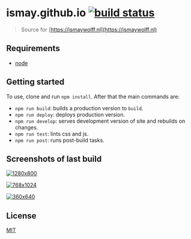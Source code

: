# ismay.github.io [![build status][build-badge]][build-url]

> Source for [https://ismaywolff.nl](https://ismaywolff.nl)

## Requirements

* [node](https://nodejs.org/en/)

## Getting started

 To use, clone and run `npm install`. After that the main commands are:

* `npm run build`: builds a production version to `build`.
* `npm run deploy`: deploys production version.
* `npm run develop`: serves development version of site and rebuilds on changes.
* `npm run test`: lints css and js.
* `npm run post`: runs post-build tasks.

## Screenshots of last build

[![1280x800][large]][large-url]

[![768x1024][medium]][medium-url]

[![360x640][small]][small-url]

## License

[MIT](http://ismay.mit-license.org/)

[build-badge]: https://travis-ci.org/ismay/ismay.github.io.svg
[build-url]: https://travis-ci.org/ismay/ismay.github.io
[large]: https://res.cloudinary.com/ismay/image/fetch/w_300,h_200,c_fill/https://raw.githubusercontent.com/ismay/ismay.github.io/master/test/ismaywolff.nl-1280x800-cropped.png
[medium]: https://res.cloudinary.com/ismay/image/fetch/w_300,h_200,c_fill/https://raw.githubusercontent.com/ismay/ismay.github.io/master/test/ismaywolff.nl-768x1024-cropped.png
[small]: https://res.cloudinary.com/ismay/image/fetch/w_300,h_200,c_fill/https://raw.githubusercontent.com/ismay/ismay.github.io/master/test/ismaywolff.nl-360x640-cropped.png
[large-url]: https://raw.githubusercontent.com/ismay/ismay.github.io/master/test/ismaywolff.nl-1280x800-cropped.png
[medium-url]: https://raw.githubusercontent.com/ismay/ismay.github.io/master/test/ismaywolff.nl-768x1024-cropped.png
[small-url]: https://raw.githubusercontent.com/ismay/ismay.github.io/master/test/ismaywolff.nl-360x640-cropped.png
